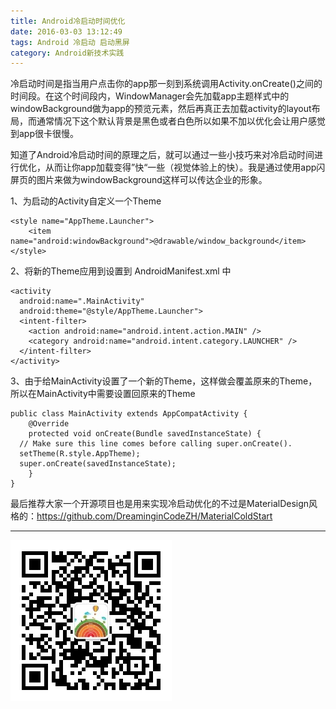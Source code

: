```yaml
---
title: Android冷启动时间优化
date: 2016-03-03 13:12:49
tags: Android 冷启动 启动黑屏
category: Android新技术实践
---
```

冷启动时间是指当用户点击你的app那一刻到系统调用Activity.onCreate()之间的时间段。在这个时间段内，WindowManager会先加载app主题样式中的windowBackground做为app的预览元素，然后再真正去加载activity的layout布局，而通常情况下这个默认背景是黑色或者白色所以如果不加以优化会让用户感觉到app很卡很慢。

知道了Android冷启动时间的原理之后，就可以通过一些小技巧来对冷启动时间进行优化，从而让你app加载变得”快“一些（视觉体验上的快）。我是通过使用app闪屏页的图片来做为windowBackground这样可以传达企业的形象。

1、为启动的Activity自定义一个Theme

```
<style name="AppTheme.Launcher">
    <item name="android:windowBackground">@drawable/window_background</item>
</style>
```

2、将新的Theme应用到设置到 AndroidManifest.xml 中

```
<activity
  android:name=".MainActivity"
  android:theme="@style/AppTheme.Launcher">
  <intent-filter>
    <action android:name="android.intent.action.MAIN" />
    <category android:name="android.intent.category.LAUNCHER" />
  </intent-filter>
</activity>
```

3、由于给MainActivity设置了一个新的Theme，这样做会覆盖原来的Theme，所以在MainActivity中需要设置回原来的Theme

```
public class MainActivity extends AppCompatActivity {
    @Override
    protected void onCreate(Bundle savedInstanceState) {
  // Make sure this line comes before calling super.onCreate().
  setTheme(R.style.AppTheme);
  super.onCreate(savedInstanceState);
    }
}
```

最后推荐大家一个开源项目也是用来实现冷启动优化的不过是MaterialDesign风格的：https://github.com/DreaminginCodeZH/MaterialColdStart
***

![FullStackEngineer的公众号，更多分享](https://github.com/logan62334/ImageArchive/raw/master/weixin/weixin.jpg)
